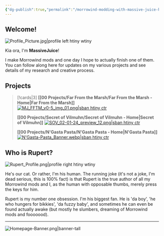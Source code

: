 ```yaml
---
{"dg-publish":true,"permalink":"/morrowind-modding-with-massive-juice-home/","tags":["gardenEntry"]}
---
```


## Welcome! 

![Profile_Picture.jpg|profile left htiny wtiny](/img/user/Assets/Profile_Picture.jpg)

Kia ora, I'm **MassiveJuice**!

I make Morrowind mods and one day I hope to actually finish one of them. You can follow along here for updates on my various projects and see details of my research and creative process.

## Projects

> [!cards|3]
> **[[00 Projects/Far From the Marsh/Far From the Marsh - Home\|Far From the Marsh]]**
> [![MJ_FFTM_v0-5_img_01.png|sban htiny ctr](/img/user/Assets/Far-From-The-Marsh/MJ_FFTM_v0-5_img_01.png)](<Far From the Marsh - Home>)
> 
> **[[00 Projects/Secret of Vilmuhn/Secret of Vilmuhn - Home\|Secret of Vilmuhn]]**
> [![SOV_02-01-24_preview_12.png|sban htiny ctr](/img/user/Assets/Secret-of-Vilmuhn/SOV_02-01-24_preview_12.png)](<Secret of Vilmuhn - Home>)
> 
> **[[00 Projects/N'Gasta Pasta/N'Gasta Pasta - Home\|N'Gasta Pasta]]**
> [![N'Gasta-Pasta_Banner.webp|sban htiny ctr](/img/user/Assets/N'Gasta-Pasta/N'Gasta-Pasta_Banner.webp)](<N'Gasta Pasta - Home>)


## Who is Rupert?

![Rupert_Profile.png|profile right htiny wtiny](/img/user/Assets/Rupert_Profile.png)

He's our cat. Or rather, I'm his human. The running joke (it's not a joke, I'm dead serious, this is 100% fact) is that Rupert is the true author of all my Morrowind mods and I, as the human with opposable thumbs, merely press the keys for him. 

Rupert is my number one obsession. I'm his biggest fan. He is 'da boy', 'he who hungers for bikkies', 'da fuzzy baby', and sometimes he can even be found actually awake (but mostly he slumbers, dreaming of Morrowind mods and fooooood).

---

![Homepage-Banner.png|banner-tall](/img/user/Assets/Homepage-Banner.png)
